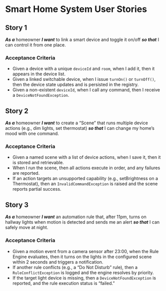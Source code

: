 # Smart Home System User Stories

## Story 1 

***As a*** homeowner
***I want*** to link a smart device and toggle it on/off
***so that*** I can control it from one place.

### Acceptance Criteria

- Given a device with a unique `deviceId` and `room`, when I add it, then it appears in the device list.
- Given a linked switchable device, when I issue `turnOn()` or `turnOff()`, then the device state updates and is persisted in the registry.
- Given a non-existent `deviceId`, when I call any command, then I receive a `DeviceNotFoundException`.



## Story 2 

***As a*** homeowner
***I want*** to create a “Scene” that runs multiple device actions (e.g., dim lights, set thermostat)
***so that*** I can change my home’s mood with one command.

### Acceptance Criteria

- Given a named scene with a list of device actions, when I save it, then it is stored and retrievable.
- When I run the scene, then all actions execute in order, and any failures are reported.
- If an action targets an unsupported capability (e.g., setBrightness on a Thermostat), then an `InvalidCommandException` is raised and the scene reports partial success.



## Story 3

***As a*** homeowner
***I want*** an automation rule that, after 11pm, turns on hallway lights when motion is detected and sends me an alert
***so that*** I can safely move at night.

### Acceptance Criteria

- Given a motion event from a camera sensor after 23:00, when the Rule Engine evaluates, then it turns on the lights in the configured scene within 2 seconds and triggers a notification.
- If another rule conflicts (e.g., a “Do Not Disturb” rule), then a `RuleConflictException` is logged and the engine resolves by priority.
- If the target light device is missing, then a `DeviceNotFoundException` is reported, and the rule execution status is “failed.”

